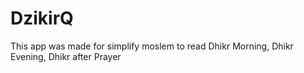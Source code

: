 # DzikirQ
This app was made for simplify moslem to read Dhikr Morning, Dhikr Evening, Dhikr after Prayer
